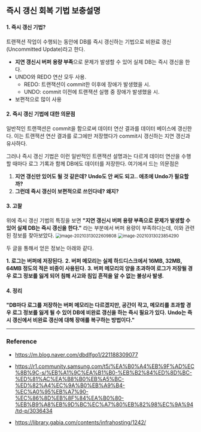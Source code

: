 ## 즉시 갱신 회복 기법 보충설명

#### 1. 즉시 갱신 기법?

트랜잭션 작업이 수행되는 동안에 DB를 즉시 갱신하는 기법으로 비완료 갱신(Uncommitted Update)라고 한다.

- **지연 갱신시 버퍼 용량 부족**으로 문제가 발생할 수 있어 실제 DB는 즉시 갱신을 한다.
- UNDO와 REDO 연산 모두 사용.
  - REDO: 트랜잭션이 commit한 이후에 장애가 발생했을 시.
  - UNDO: commit 이전에 트랜잭션 실행 중 장애가 발생했을 시.
- 보편적으로 많이 사용



#### 2. 즉시 갱신 기법에 대한 의문점

 일반적인 트랜잭션은 commit을 함으로써 데이터 연산 결과를 데이터 베이스에 갱신한다. 이는 트랜잭션 연산 결과를 로그에만 저장했다가 commit시 갱신하는 지연 갱신과 유사하다. 

 그러나 즉시 갱신 기법은 이런 일반적인 트랜잭션 설명과는 다르게 데이터 연산을 수행할 때마다 로그 기록과 함께 DB에도 데이터를 저장한다. 여기에서 드는 의문점은

1. **지연 갱신만 있어도 될 것 같은데? Undo도 안 써도 되고.. 애초에 Undo가 필요할까?**
2. **그런데 즉시 갱신이 보편적으로 쓰인다네? 왜지?**



#### 3. 고찰

 위에 즉시 갱신 기법의 특징을 보면 **"지연 갱신시 버퍼 용량 부족으로 문제가 발생할 수 있어 실제 DB는 즉시 갱신을 한다."** 라는 부분에서 버퍼 용량이 부족하다는데, 이와 관련된 정보를 찾아보았다.
<img src="https://user-images.githubusercontent.com/71415474/110979080-7fb0c380-83a7-11eb-86f1-49737b263cc5.png" alt="image-20210313022609808" style="zoom:80%;" />
<img src="https://user-images.githubusercontent.com/71415474/110979094-82131d80-83a7-11eb-913b-7391c2b3b23f.png" alt="image-20210313023854290" style="zoom:80%;" />

두 글을 통해서 얻은 정보는 아래와 같다.

**1. 로그는 버퍼에 저장된다.**
**2. 버퍼 메모리는 실제 하드디스크에서 16MB, 32MB, 64MB 정도의 적은 비중이 사용된다.**
**3. 버퍼 메모리의 양을 초과하여 로그가 저장될 경우 로그 정보를 잃게 되어 침해 사고와 침입 흔적을 알 수 없는 불상사 발생.**



#### 4. 정리

**"DB마다 로그를 저장하는 버퍼 메모리는 다르겠지만, 공간이 작고, 메모리를 초과할 경우 로그 정보를  잃게 될 수 있어 DB에 비완료 갱신을 하는 즉시  필요가 있다.**
 **Undo는 즉시 갱신에서 비완료 갱신에 대해 장애를 복구하는 방법이다."**

---

### Reference

- https://m.blog.naver.com/dbdlfgo1/221188309077
- https://r1.community.samsung.com/t5/%EA%B0%A4%EB%9F%AD%EC%8B%9C-s/%EB%A1%9C%EA%B1%B0-%EB%B2%84%ED%8D%BC-%ED%81%AC%EA%B8%B0%EB%A5%BC-%ED%82%A4%EC%9A%B0%EB%A9%B4-%EC%A0%95%EB%A7%90-%EC%86%8D%EB%8F%84%EA%B0%80-%EB%B9%A8%EB%9D%BC%EC%A7%80%EB%82%98%EC%9A%94/td-p/3036434

- https://library.gabia.com/contents/infrahosting/1242/